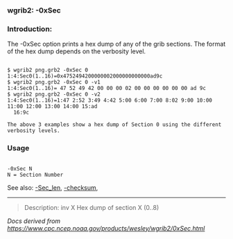 
### wgrib2: -0xSec



### Introduction:



The -0xSec option prints a hex dump of any of
the grib sections. The format of the hex dump depends on the 
verbosity level.




```

$ wgrib2 png.grb2 -0xSec 0
1:4:Sec0(1..16)=0x4752494200000002000000000000ad9c
$ wgrib2 png.grb2 -0xSec 0 -v1
1:4:Sec0(1..16)= 47 52 49 42 00 00 00 02 00 00 00 00 00 00 ad 9c
$ wgrib2 png.grb2 -0xSec 0 -v2
1:4:Sec0(1..16)=1:47 2:52 3:49 4:42 5:00 6:00 7:00 8:02 9:00 10:00 11:00 12:00 13:00 14:00 15:ad
  16:9c 

The above 3 examples show a hex dump of Section 0 using the different 
verbosity levels.

```

### Usage




```

-0xSec N
N = Section Number

```


See also: 
[-Sec\_len](Sec_len.html),
[-checksum](checksum.html),





----

>Description: inv   X      Hex dump of section X (0..8)

_Docs derived from <https://www.cpc.ncep.noaa.gov/products/wesley/wgrib2/0xSec.html>_